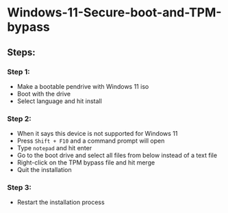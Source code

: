 # Windows-11-Secure-boot-and-TPM-bypass

## Steps:

### Step 1:
- Make a bootable pendrive with Windows 11 iso
- Boot with the drive
- Select language and hit install

### Step 2:
- When it says this device is not supported for Windows 11
- Press `Shift + F10` and a command prompt will open
- Type `notepad` and hit enter
- Go to the boot drive and select all files from below instead of a text file
- Right-click on the TPM bypass file and hit merge
- Quit the installation

### Step 3:
- Restart the installation process


